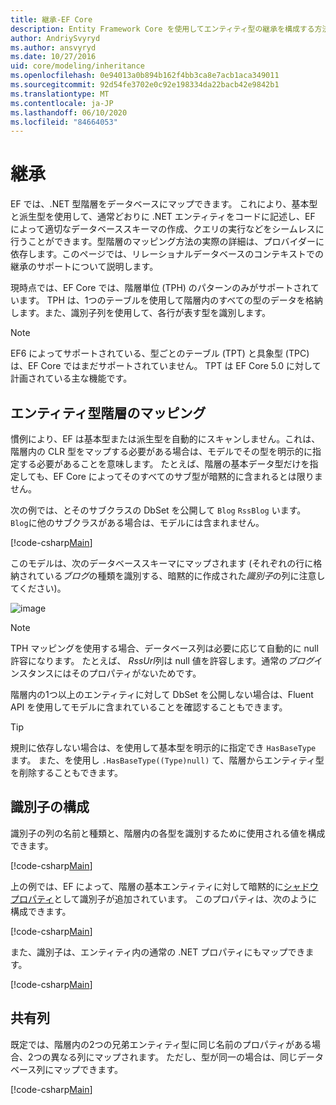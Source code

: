 ```yaml
---
title: 継承-EF Core
description: Entity Framework Core を使用してエンティティ型の継承を構成する方法
author: AndriySvyryd
ms.author: ansvyryd
ms.date: 10/27/2016
uid: core/modeling/inheritance
ms.openlocfilehash: 0e94013a0b894b162f4bb3ca8e7acb1aca349011
ms.sourcegitcommit: 92d54fe3702e0c92e198334da22bacb42e9842b1
ms.translationtype: MT
ms.contentlocale: ja-JP
ms.lasthandoff: 06/10/2020
ms.locfileid: "84664053"
---
```

# <a name="inheritance"></a>継承

EF では、.NET 型階層をデータベースにマップできます。 これにより、基本型と派生型を使用して、通常どおりに .NET エンティティをコードに記述し、EF によって適切なデータベーススキーマの作成、クエリの実行などをシームレスに行うことができます。型階層のマッピング方法の実際の詳細は、プロバイダーに依存します。このページでは、リレーショナルデータベースのコンテキストでの継承のサポートについて説明します。

現時点では、EF Core では、階層単位 (TPH) のパターンのみがサポートされています。 TPH は、1つのテーブルを使用して階層内のすべての型のデータを格納します。また、識別子列を使用して、各行が表す型を識別します。

> [!NOTE]
> EF6 によってサポートされている、型ごとのテーブル (TPT) と具象型 (TPC) は、EF Core ではまだサポートされていません。 TPT は EF Core 5.0 に対して計画されている主な機能です。

## <a name="entity-type-hierarchy-mapping"></a>エンティティ型階層のマッピング

慣例により、EF は基本型または派生型を自動的にスキャンしません。これは、階層内の CLR 型をマップする必要がある場合は、モデルでその型を明示的に指定する必要があることを意味します。 たとえば、階層の基本データ型だけを指定しても、EF Core によってそのすべてのサブ型が暗黙的に含まれるとは限りません。

次の例では、とそのサブクラスの DbSet を公開して `Blog` `RssBlog` います。 `Blog`に他のサブクラスがある場合は、モデルには含まれません。

[!code-csharp[Main](../../../samples/core/Modeling/Conventions/InheritanceDbSets.cs?name=InheritanceDbSets&highlight=3-4)]

このモデルは、次のデータベーススキーマにマップされます (それぞれの行に格納されている*ブログ*の種類を識別する、暗黙的に作成された*識別子*の列に注意してください)。

![image](_static/inheritance-tph-data.png)

>[!NOTE]
> TPH マッピングを使用する場合、データベース列は必要に応じて自動的に null 許容になります。 たとえば、 *RssUrl*列は null 値を許容します。通常の*ブログ*インスタンスにはそのプロパティがないためです。

階層内の1つ以上のエンティティに対して DbSet を公開しない場合は、Fluent API を使用してモデルに含まれていることを確認することもできます。

> [!TIP]
> 規則に依存しない場合は、を使用して基本型を明示的に指定でき `HasBaseType` ます。 また、を使用し `.HasBaseType((Type)null)` て、階層からエンティティ型を削除することもできます。

## <a name="discriminator-configuration"></a>識別子の構成

識別子の列の名前と種類と、階層内の各型を識別するために使用される値を構成できます。

[!code-csharp[Main](../../../samples/core/Modeling/FluentAPI/DiscriminatorConfiguration.cs?name=DiscriminatorConfiguration&highlight=4-6)]

上の例では、EF によって、階層の基本エンティティに対して暗黙的に[シャドウプロパティ](xref:core/modeling/shadow-properties)として識別子が追加されています。 このプロパティは、次のように構成できます。

[!code-csharp[Main](../../../samples/core/Modeling/FluentAPI/DiscriminatorPropertyConfiguration.cs?name=DiscriminatorPropertyConfiguration&highlight=4-5)]

また、識別子は、エンティティ内の通常の .NET プロパティにもマップできます。

[!code-csharp[Main](../../../samples/core/Modeling/FluentAPI/NonShadowDiscriminator.cs?name=NonShadowDiscriminator&highlight=4)]

## <a name="shared-columns"></a>共有列

既定では、階層内の2つの兄弟エンティティ型に同じ名前のプロパティがある場合、2つの異なる列にマップされます。 ただし、型が同一の場合は、同じデータベース列にマップできます。

[!code-csharp[Main](../../../samples/core/Modeling/FluentAPI/SharedTPHColumns.cs?name=SharedTPHColumns&highlight=9,13)]
